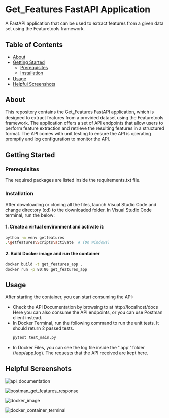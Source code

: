 # Get_Features FastAPI Application
A FastAPI application that can be used to extract features from a given data set using the Featuretools framework.

## Table of Contents

- [About](#about)
- [Getting Started](#getting-started)
  - [Prerequisites](#prerequisites)
  - [Installation](#installation)
- [Usage](#usage)
- [Helpful Screenshots](#helpful-screenshots)

## About

This repository contains the Get_Features FastAPI application, which is designed to extract features from a provided dataset using the Featuretools framework. The application offers a set of API endpoints that allow users to perform feature extraction and retrieve the resulting features in a structured format.
The API comes with unit testing to ensure the API is operating promptly and log configuration to monitor the API.

## Getting Started

### Prerequisites

The required packages are listed inside the requirements.txt file.

### Installation

After downloading or cloning all the files, launch Visual Studio Code and change directory (cd) to the downloaded folder.
In Visual Studio Code terminal, run the below:

#### 1. Create a virtual environment and activate it:

  ```bash
  python -m venv getfeatures
  .\getfeatures\Scripts\activate  # (On Windows)
  ```
#### 2. Build Docker image and run the container

```bash
docker build -t get_features_app .
docker run -p 80:80 get_features_app
```

## Usage

After starting the container, you can start consuming the API:


- Check the API Documentation by browsing to at http://localhost/docs
  Here you can also consume the API endpoints, or you can use Postman client instead.
- In Docker Terminal, run the following command to run the unit tests. It should return 2 passed tests.
  ```bash
  pytest test_main.py
- In Docker Files, you can see the log file inside the ''app'' folder (/app/app.log). The requests that the API received are kept here.


## Helpful Screenshots
![api_documentation](https://github.com/panagiotis-langaris/ML_Features_API/assets/16323614/3964aec9-fb03-4dce-a632-e36fb41d1df8)

![postman_get_features_response](https://github.com/panagiotis-langaris/ML_Features_API/assets/16323614/a1c06da8-c697-4591-bcd2-6be0aa748431)

![docker_image](https://github.com/panagiotis-langaris/ML_Features_API/assets/16323614/e681c1aa-e0d8-4baf-89be-8aedbcd7d43a)

![docker_container_terminal](https://github.com/panagiotis-langaris/ML_Features_API/assets/16323614/b4852f27-740c-418b-8516-f3f0ad58af11)


